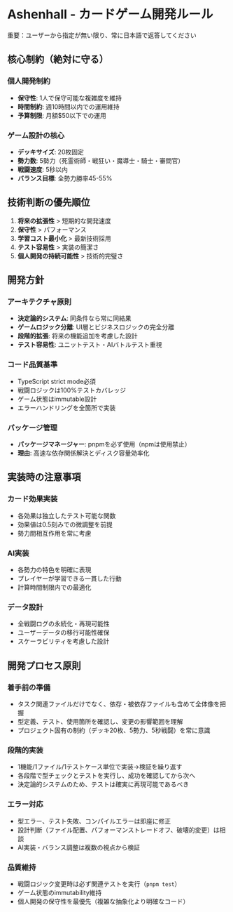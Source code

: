 # Ashenhall - カードゲーム開発ルール

重要：ユーザーから指定が無い限り、常に日本語で返答してください

## 核心制約（絶対に守る）

### 個人開発制約
- **保守性**: 1人で保守可能な複雑度を維持
- **時間制約**: 週10時間以内での運用維持
- **予算制限**: 月額$50以下での運用

### ゲーム設計の核心
- **デッキサイズ**: 20枚固定
- **勢力数**: 5勢力（死霊術師・戦狂い・魔導士・騎士・審問官）
- **戦闘速度**: 5秒以内
- **バランス目標**: 全勢力勝率45-55%

## 技術判断の優先順位

1. **将来の拡張性** > 短期的な開発速度
2. **保守性** > パフォーマンス
3. **学習コスト最小化** > 最新技術採用
4. **テスト容易性** > 実装の簡潔さ
5. **個人開発の持続可能性** > 技術的完璧さ

## 開発方針

### アーキテクチャ原則
- **決定論的システム**: 同条件なら常に同結果
- **ゲームロジック分離**: UI層とビジネスロジックの完全分離
- **段階的拡張**: 将来の機能追加を考慮した設計
- **テスト容易性**: ユニットテスト・AIバトルテスト重視

### コード品質基準
- TypeScript strict mode必須
- 戦闘ロジックは100%テストカバレッジ
- ゲーム状態はimmutable設計
- エラーハンドリングを全箇所で実装

### パッケージ管理
- **パッケージマネージャー**: pnpmを必ず使用（npmは使用禁止）
- **理由**: 高速な依存関係解決とディスク容量効率化

## 実装時の注意事項

### カード効果実装
- 各効果は独立したテスト可能な関数
- 効果値は0.5刻みでの微調整を前提
- 勢力間相互作用を常に考慮

### AI実装
- 各勢力の特色を明確に表現
- プレイヤーが学習できる一貫した行動
- 計算時間制限内での最適化

### データ設計
- 全戦闘ログの永続化・再現可能性
- ユーザーデータの移行可能性確保
- スケーラビリティを考慮した設計

## 開発プロセス原則

### 着手前の準備
- タスク関連ファイルだけでなく、依存・被依存ファイルも含めて全体像を把握
- 型定義、テスト、使用箇所を確認し、変更の影響範囲を理解
- プロジェクト固有の制約（デッキ20枚、5勢力、5秒戦闘）を常に意識

### 段階的実装
- 1機能/1ファイル/1テストケース単位で実装→検証を繰り返す
- 各段階で型チェックとテストを実行し、成功を確認してから次へ
- 決定論的システムのため、テストは確実に再現可能であるべき

### エラー対応
- 型エラー、テスト失敗、コンパイルエラーは即座に修正
- 設計判断（ファイル配置、パフォーマンストレードオフ、破壊的変更）は相談
- AI実装・バランス調整は複数の視点から検証

### 品質維持
- 戦闘ロジック変更時は必ず関連テストを実行（`pnpm test`）
- ゲーム状態のimmutability維持
- 個人開発の保守性を最優先（複雑な抽象化より明確なコード）
